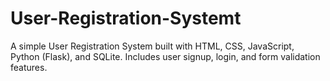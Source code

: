 # User-Registration-Systemt
A simple User Registration System built with HTML, CSS, JavaScript, Python (Flask), and SQLite. Includes user signup, login, and form validation features.
